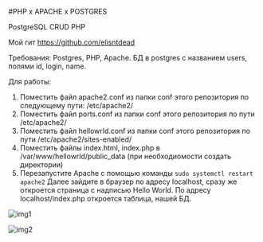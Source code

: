 #PHP x APACHE x POSTGRES

PostgreSQL CRUD PHP

Мой гит https://github.com/elisntdead

Требования: Postgres, PHP, Apache. БД в postgres с названием users, полями id, login, name.

Для работы:
  1) Поместить файл apache2.conf из папки conf этого репозитория по следующему пути: /etc/apache2/
  2) Поместить файл ports.conf из папки conf этого репозитория по пути /etc/apache2/
  3) Поместить файл hellowrld.conf из папки conf этого репозитория по пути /etc/apache2/sites-enabled/
  4) Поместить файлы index.html, index.php в /var/www/hellowrld/public_data (при необходиомости создать директории)
  5) Перезапустите Apache с помощью команды ```sudo systemctl restart apache2```
Далее зайдите в браузер по адресу localhost, сразу же откроется страница с надписью Hello World. По адресу localhost/index.php откроется таблица, нашей БД.

![img1](https://github.com/SergeiGD/LAMP-setup-group-project/blob/main/apache_php_postgres/img/img1.png)

![img2](https://github.com/SergeiGD/LAMP-setup-group-project/blob/main/apache_php_postgres/img/img2.png)
